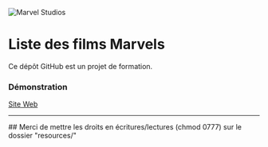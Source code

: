 ![Marvel Studios](http://i.imgur.com/zVKjblJ.png "Marvel Studios")

# Liste des films Marvels
Ce dépôt GitHub est un projet de formation.

### Démonstration
<a href="https://films-marvel.cdev.fr/" target="_blank">Site Web</a>
<hr/>
## Merci de mettre les droits en écritures/lectures (chmod 0777) sur le dossier "resources/"
